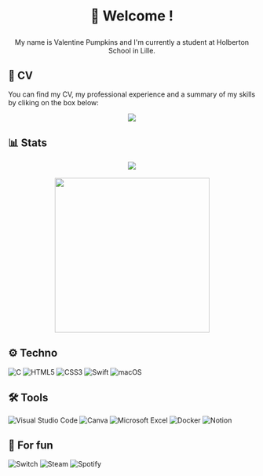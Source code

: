 
# <p align="center">🥦 Welcome ! </p>

<p align="center"> My name is Valentine Pumpkins and I'm currently a student at Holberton School in Lille. </p>

## 📝 CV

You can find my CV, my professional experience and a summary of my skills by cliking on the box below:
<p align="center">
<a href="https://www.linkedin.com/in/valentine-quignon/"> <img src="https://img.shields.io/badge/LinkedIn-0077B5?style=for-the-badge&logo=linkedin&logoColor=white" /> </a>
</p>

## 📊 Stats
<p align="center">
<img widht="430" src="https://github-readme-stats.vercel.app/api?username=ValPumpkins&show_icons=true&theme=synthwave&rank_icon=github"/> </br>
</br>
<img width="315" src="https://github-readme-stats.vercel.app/api/top-langs/?username=ValPumpkins&size_weight=0.5&count_weight=0.5&layout=donut-vertical&theme=synthwave"/>
</p>

## ⚙️ Techno

![C](https://img.shields.io/badge/c-%2300599C.svg?style=for-the-badge&logo=c&logoColor=white)  ![HTML5](https://img.shields.io/badge/html5-%23E34F26.svg?style=for-the-badge&logo=html5&logoColor=white) ![CSS3](https://img.shields.io/badge/css3-%231572B6.svg?style=for-the-badge&logo=css3&logoColor=white) ![Swift](https://img.shields.io/badge/swift-F54A2A?style=for-the-badge&logo=swift&logoColor=white) ![macOS](https://img.shields.io/badge/mac%20os-000000?style=for-the-badge&logo=macos&logoColor=F0F0F0)


## 🛠️ Tools

![Visual Studio Code](https://img.shields.io/badge/Visual%20Studio%20Code-0078d7.svg?style=for-the-badge&logo=visual-studio-code&logoColor=white) ![Canva](https://img.shields.io/badge/Canva-%2300C4CC.svg?style=for-the-badge&logo=Canva&logoColor=white) ![Microsoft Excel](https://img.shields.io/badge/Microsoft_Excel-217346?style=for-the-badge&logo=microsoft-excel&logoColor=white) ![Docker](https://img.shields.io/badge/docker-%230db7ed.svg?style=for-the-badge&logo=docker&logoColor=white) ![Notion](https://img.shields.io/badge/Notion-%23000000.svg?style=for-the-badge&logo=notion&logoColor=white)

## 🎈 For fun

![Switch](https://img.shields.io/badge/Switch-E60012?style=for-the-badge&logo=nintendo-switch&logoColor=white) ![Steam](https://img.shields.io/badge/steam-%23000000.svg?style=for-the-badge&logo=steam&logoColor=white) ![Spotify](https://img.shields.io/badge/Spotify-1ED760?style=for-the-badge&logo=spotify&logoColor=white)

